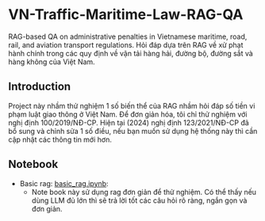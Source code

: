 # VN-Traffic-Maritime-Law-RAG-QA
RAG-based QA on administrative penalties in Vietnamese maritime, road, rail, and aviation transport regulations.
Hỏi đáp dựa trên RAG về xử phạt hành chính trong các quy định về vận tải hàng hải, đường bộ, đường sắt và hàng không của Việt Nam.

## Introduction

Project này nhầm thử nghiệm 1 số biến thể của RAG nhầm hỏi đáp số tiền vi phạm luật giao thông ở Việt Nam. Để đơn giản hóa, tôi chỉ thử nghiệm với nghị định 100/2019/NĐ-CP. Hiện tại (2024) nghị định 123/2021/NĐ-CP đã bổ sung và chỉnh sửa 1 số điều, nếu bạn muốn sử dụng hệ thống này thì cần cập nhật các thông tin mới hơn.

## Notebook
- Basic rag: [basic_rag.ipynb](basic_RAG/basic_rag.ipynb):
    - Note book này sử dụng rag đơn giản để thử nghiệm. Có thể thấy nếu dùng LLM đủ lớn thì sẽ trả lời tốt các câu hỏi rõ ràng, ngắn gọn và đơn giản.
